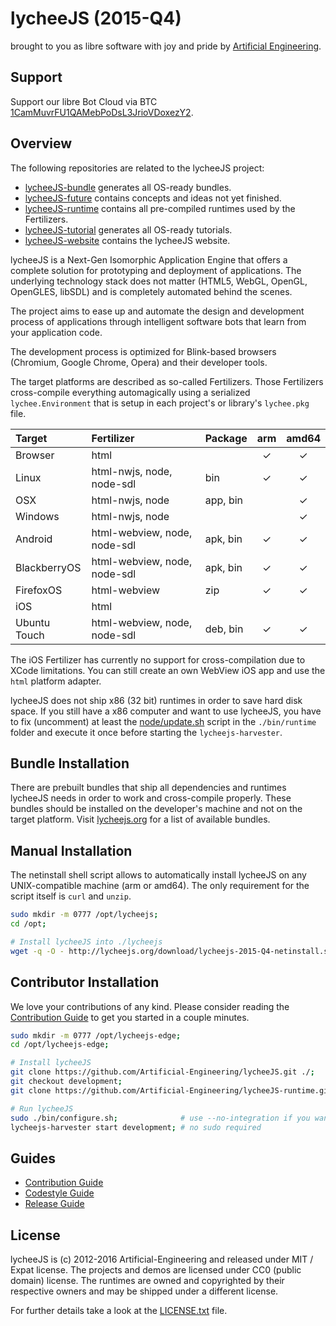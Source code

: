 
# lycheeJS (2015-Q4)

brought to you as libre software with joy and pride by [Artificial Engineering](http://artificial.engineering).

## Support

Support our libre Bot Cloud via BTC [1CamMuvrFU1QAMebPoDsL3JrioVDoxezY2](bitcoin:1CamMuvrFU1QAMebPoDsL3JrioVDoxezY2?amount=0.5&label=lycheeJS%20Support).


## Overview

The following repositories are related to the lycheeJS project:

- [lycheeJS-bundle](https://github.com/Artificial-Engineering/lycheeJS-bundle.git) generates all OS-ready bundles.
- [lycheeJS-future](https://github.com/Artificial-Engineering/lycheeJS-future.git) contains concepts and ideas not yet finished.
- [lycheeJS-runtime](https://github.com/Artificial-Engineering/lycheeJS-runtime.git) contains all pre-compiled runtimes used by the Fertilizers.
- [lycheeJS-tutorial](https://github.com/Artificial-Engineering/lycheeJS-tutorial.git) generates all OS-ready tutorials.
- [lycheeJS-website](https://github.com/Artificial-Engineering/lycheeJS-website.git) contains the lycheeJS website.


lycheeJS is a Next-Gen Isomorphic Application Engine that
offers a complete solution for prototyping and deployment
of applications. The underlying technology stack does not
matter (HTML5, WebGL, OpenGL, OpenGLES, libSDL) and is
completely automated behind the scenes.

The project aims to ease up and automate the design and
development process of applications through intelligent
software bots that learn from your application code.

The development process is optimized for Blink-based
browsers (Chromium, Google Chrome, Opera) and their
developer tools.

The target platforms are described as so-called Fertilizers.
Those Fertilizers cross-compile everything automagically
using a serialized `lychee.Environment` that is setup in
each project's or library's `lychee.pkg` file.


| Target       | Fertilizer                   | Package  | arm | amd64 |
|:-------------|:-----------------------------|:---------|:---:|:-----:|
| Browser      | html                         |          |  ✓  |   ✓   |
| Linux        | html-nwjs, node, node-sdl    | bin      |  ✓  |   ✓   |
| OSX          | html-nwjs, node              | app, bin |     |   ✓   |
| Windows      | html-nwjs, node              |          |     |   ✓   |
| Android      | html-webview, node, node-sdl | apk, bin |  ✓  |   ✓   |
| BlackberryOS | html-webview, node, node-sdl | apk, bin |  ✓  |   ✓   |
| FirefoxOS    | html-webview                 | zip      |  ✓  |   ✓   |
| iOS          | html                         |          |     |       |
| Ubuntu Touch | html-webview, node, node-sdl | deb, bin |  ✓  |   ✓   |

The iOS Fertilizer has currently no support for cross-compilation
due to XCode limitations. You can still create an own WebView iOS
app and use the `html` platform adapter.

lycheeJS does not ship x86 (32 bit) runtimes in order to save hard disk
space. If you still have a x86 computer and want to use lycheeJS,
you have to fix (uncomment) at least the
[node/update.sh](https://github.com/Artificial-Engineering/lycheeJS-runtime/blob/master/node/update.sh)
script in the `./bin/runtime` folder and execute it once before
starting the `lycheejs-harvester`.


## Bundle Installation

There are prebuilt bundles that ship all dependencies and
runtimes lycheeJS needs in order to work and cross-compile
properly. These bundles should be installed on the developer's
machine and not on the target platform. Visit [lycheejs.org](http://lycheejs.org)
for a list of available bundles.


## Manual Installation

The netinstall shell script allows to automatically install
lycheeJS on any UNIX-compatible machine (arm or amd64).
The only requirement for the script itself is `curl` and `unzip`.

```bash
sudo mkdir -m 0777 /opt/lycheejs;
cd /opt;

# Install lycheeJS into ./lycheejs
wget -q -O - http://lycheejs.org/download/lycheejs-2015-Q4-netinstall.sh | bash;
```


## Contributor Installation

We love your contributions of any kind. Please consider reading
the [Contribution Guide](./guides/CONTRIBUTION.md) to get
you started in a couple minutes.

```bash
sudo mkdir -m 0777 /opt/lycheejs-edge;
cd /opt/lycheejs-edge;

# Install lycheeJS
git clone https://github.com/Artificial-Engineering/lycheeJS.git ./;
git checkout development;
git clone https://github.com/Artificial-Engineering/lycheeJS-runtime.git ./bin/runtime;

# Run lycheeJS
sudo ./bin/configure.sh;              # use --no-integration if you want a sandboxed installation
lycheejs-harvester start development; # no sudo required
```


## Guides

- [Contribution Guide](./guides/CONTRIBUTION.md)
- [Codestyle Guide](./guides/CODESTYLE.md)
- [Release Guide](./guides/RELEASE.md)


## License

lycheeJS is (c) 2012-2016 Artificial-Engineering and released under MIT / Expat license.
The projects and demos are licensed under CC0 (public domain) license.
The runtimes are owned and copyrighted by their respective owners and may be shipped under a different license.

For further details take a look at the [LICENSE.txt](LICENSE.txt) file.

